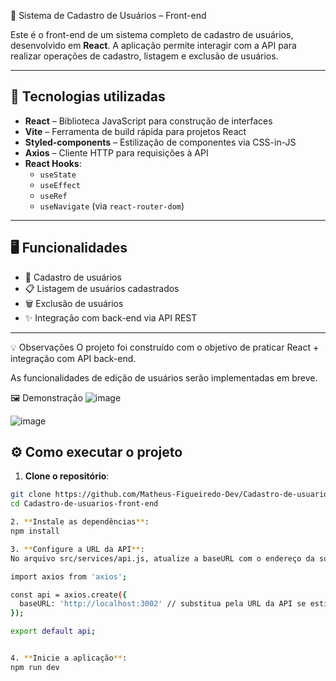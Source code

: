 👤 Sistema de Cadastro de Usuários – Front-end

Este é o front-end de um sistema completo de cadastro de usuários, desenvolvido em **React**. A aplicação permite interagir com a API para realizar operações de cadastro, listagem e exclusão de usuários.

---

## 🚀 Tecnologias utilizadas

- **React** – Biblioteca JavaScript para construção de interfaces
- **Vite** – Ferramenta de build rápida para projetos React
- **Styled-components** – Estilização de componentes via CSS-in-JS
- **Axios** – Cliente HTTP para requisições à API
- **React Hooks**:
  - `useState`
  - `useEffect`
  - `useRef`
  - `useNavigate` (via `react-router-dom`)

---

## 🖥 Funcionalidades

- 📄 Cadastro de usuários
- 📋 Listagem de usuários cadastrados
- 🗑️ Exclusão de usuários
- ✨ Integração com back-end via API REST

---

💡 Observações
O projeto foi construído com o objetivo de praticar React + integração com API back-end.

As funcionalidades de edição de usuários serão implementadas em breve.

🖼 Demonstração
![image](https://github.com/user-attachments/assets/6eb37fdc-d8f9-4c83-b594-81f85aa47335)

![image](https://github.com/user-attachments/assets/f484ee4f-5687-41c0-807b-4aab568fcca6)

## ⚙️ Como executar o projeto

1. **Clone o repositório**:

```bash
git clone https://github.com/Matheus-Figueiredo-Dev/Cadastro-de-usuarios-front-end.git
cd Cadastro-de-usuarios-front-end

2. **Instale as dependências**:
npm install

3. **Configure a URL da API**:
No arquivo src/services/api.js, atualize a baseURL com o endereço da sua API:

import axios from 'axios';

const api = axios.create({
  baseURL: 'http://localhost:3002' // substitua pela URL da API se estiver em produção
});

export default api;


4. **Inicie a aplicação**:
npm run dev
